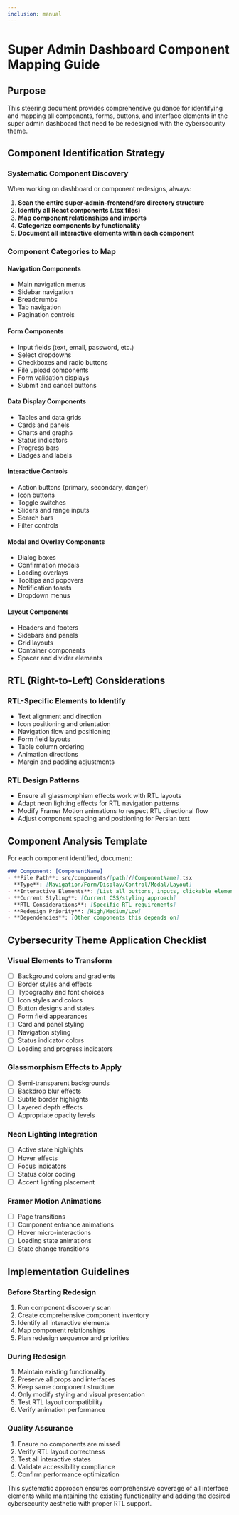 ```yaml
---
inclusion: manual
---
```


# Super Admin Dashboard Component Mapping Guide

## Purpose
This steering document provides comprehensive guidance for identifying and mapping all components, forms, buttons, and interface elements in the super admin dashboard that need to be redesigned with the cybersecurity theme.

## Component Identification Strategy

### Systematic Component Discovery
When working on dashboard or component redesigns, always:

1. **Scan the entire super-admin-frontend/src directory structure**
2. **Identify all React components (.tsx files)**
3. **Map component relationships and imports**
4. **Categorize components by functionality**
5. **Document all interactive elements within each component**

### Component Categories to Map

#### Navigation Components
- Main navigation menus
- Sidebar navigation
- Breadcrumbs
- Tab navigation
- Pagination controls

#### Form Components
- Input fields (text, email, password, etc.)
- Select dropdowns
- Checkboxes and radio buttons
- File upload components
- Form validation displays
- Submit and cancel buttons

#### Data Display Components
- Tables and data grids
- Cards and panels
- Charts and graphs
- Status indicators
- Progress bars
- Badges and labels

#### Interactive Controls
- Action buttons (primary, secondary, danger)
- Icon buttons
- Toggle switches
- Sliders and range inputs
- Search bars
- Filter controls

#### Modal and Overlay Components
- Dialog boxes
- Confirmation modals
- Loading overlays
- Tooltips and popovers
- Notification toasts
- Dropdown menus

#### Layout Components
- Headers and footers
- Sidebars and panels
- Grid layouts
- Container components
- Spacer and divider elements

## RTL (Right-to-Left) Considerations

### RTL-Specific Elements to Identify
- Text alignment and direction
- Icon positioning and orientation
- Navigation flow and positioning
- Form field layouts
- Table column ordering
- Animation directions
- Margin and padding adjustments

### RTL Design Patterns
- Ensure all glassmorphism effects work with RTL layouts
- Adapt neon lighting effects for RTL navigation patterns
- Modify Framer Motion animations to respect RTL directional flow
- Adjust component spacing and positioning for Persian text

## Component Analysis Template

For each component identified, document:

```markdown
### Component: [ComponentName]
- **File Path**: src/components/[path]/[ComponentName].tsx
- **Type**: [Navigation/Form/Display/Control/Modal/Layout]
- **Interactive Elements**: [List all buttons, inputs, clickable elements]
- **Current Styling**: [Current CSS/styling approach]
- **RTL Considerations**: [Specific RTL requirements]
- **Redesign Priority**: [High/Medium/Low]
- **Dependencies**: [Other components this depends on]
```

## Cybersecurity Theme Application Checklist

### Visual Elements to Transform
- [ ] Background colors and gradients
- [ ] Border styles and effects
- [ ] Typography and font choices
- [ ] Icon styles and colors
- [ ] Button designs and states
- [ ] Form field appearances
- [ ] Card and panel styling
- [ ] Navigation styling
- [ ] Status indicator colors
- [ ] Loading and progress indicators

### Glassmorphism Effects to Apply
- [ ] Semi-transparent backgrounds
- [ ] Backdrop blur effects
- [ ] Subtle border highlights
- [ ] Layered depth effects
- [ ] Appropriate opacity levels

### Neon Lighting Integration
- [ ] Active state highlights
- [ ] Hover effects
- [ ] Focus indicators
- [ ] Status color coding
- [ ] Accent lighting placement

### Framer Motion Animations
- [ ] Page transitions
- [ ] Component entrance animations
- [ ] Hover micro-interactions
- [ ] Loading state animations
- [ ] State change transitions

## Implementation Guidelines

### Before Starting Redesign
1. Run component discovery scan
2. Create comprehensive component inventory
3. Identify all interactive elements
4. Map component relationships
5. Plan redesign sequence and priorities

### During Redesign
1. Maintain existing functionality
2. Preserve all props and interfaces
3. Keep same component structure
4. Only modify styling and visual presentation
5. Test RTL layout compatibility
6. Verify animation performance

### Quality Assurance
1. Ensure no components are missed
2. Verify RTL layout correctness
3. Test all interactive states
4. Validate accessibility compliance
5. Confirm performance optimization

This systematic approach ensures comprehensive coverage of all interface elements while maintaining the existing functionality and adding the desired cybersecurity aesthetic with proper RTL support.